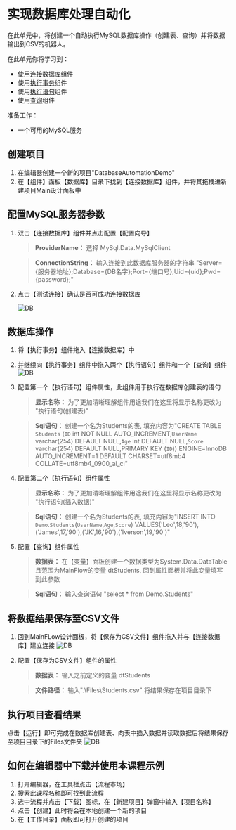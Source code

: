 
# 实现数据库处理自动化

在此单元中，将创建一个自动执行MySQL数据库操作（创建表、查询）并将数据输出到CSV的机器人。


在此单元你将学习到：
- 使用[连接数据库](https://academy.bottime.com/en-us/wiki/Activities/Database/ConnectDatabase.md)组件
- 使用[执行事务](https://academy.bottime.com/en-us/wiki/Activities/Database/StartTransaction.md)组件
- 使用[执行语句](https://academy.bottime.com/en-us/wiki/Activities/Database/ExecuteNonQuery.md)组件
- 使用[查询](https://academy.bottime.com/en-us/wiki/Activities/Database/Select.md)组件

准备工作：
- 一个可用的MySQL服务


## 创建项目

1. 在编辑器创建一个新的项目"DatabaseAutomationDemo"
2. 在【组件】面板【数据库】目录下找到【连接数据库】组件，并将其拖拽进新建项目Main设计面板中


## 配置MySQL服务器参数

1. 双击【连接数据库】组件并点击配置【配置向导】

    > **ProviderName：** 选择 MySql.Data.MySqlClient

    > **ConnectionString：** 输入连接到此数据库服务器的字符串 "Server={服务器地址};Database={DB名字};Port={端口号};Uid={uid};Pwd={password};"
2. 点击【测试连接】确认是否可成功连接数据库

    ![DB](https://docimages.blob.core.chinacloudapi.cn/images/EncooLearn/DatabaseAutomation/DB-1.png)

## 数据库操作

1. 将【执行事务】组件拖入【连接数据库】中
2. 并继续向【执行事务】组件中拖入两个【执行语句】组件和一个【查询】组件
    ![DB](https://docimages.blob.core.chinacloudapi.cn/images/EncooLearn/DatabaseAutomation/DB-2.png)

3. 配置第一个【执行语句】组件属性，此组件用于执行在数据库创建表的语句

    > **显示名称：** 为了更加清晰理解组件用途我们在这里将显示名称更改为 "执行语句(创建表)"

    > **Sql语句：** 创建一个名为Students的表, 填充内容为"CREATE TABLE `Students` (`ID` int NOT NULL AUTO_INCREMENT,`UserName` varchar(254) DEFAULT NULL,`Age` int DEFAULT NULL,`Score` varchar(254) DEFAULT NULL,PRIMARY KEY (`ID`)) ENGINE=InnoDB AUTO_INCREMENT=1 DEFAULT CHARSET=utf8mb4 COLLATE=utf8mb4_0900_ai_ci"

4. 配置第二个【执行语句】组件属性
    > **显示名称：** 为了更加清晰理解组件用途我们在这里将显示名称更改为 "执行语句(插入数据)"

    > **Sql语句：** 创建一个名为Students的表, 填充内容为"INSERT INTO `Demo`.`Students`(`UserName`,`Age`,`Score`) VALUES('Leo',18,'90'),('James',17,'90'),('JK',16,'90'),('Iverson',19,'90')"

5. 配置【查询】组件属性

    > **数据表：** 在【变量】面板创建一个数据类型为System.Data.DataTable且范围为MainFlow的变量 dtStudents, 回到属性面板并将此变量填写到此参数

    > **Sql语句：** 输入查询语句 "select * from Demo.Students"

## 将数据结果保存至CSV文件

 1. 回到MainFLow设计面板，将【保存为CSV文件】组件拖入并与【连接数据库】建立连接
     ![DB](https://docimages.blob.core.chinacloudapi.cn/images/EncooLearn/DatabaseAutomation/DB-3.png)

 2. 配置【保存为CSV文件】组件的属性

    > **数据表：** 输入之前定义的变量 dtStudents

    > **文件路径：** 输入".\Files\Students.csv" 将结果保存在项目目录下


## 执行项目查看结果
点击【运行】即可完成在数据库创建表、向表中插入数据并读取数据后将结果保存至项目目录下的Files文件夹
    ![DB](https://docimages.blob.core.chinacloudapi.cn/images/EncooLearn/DatabaseAutomation/DB-4.png)



## 如何在编辑器中下载并使用本课程示例
1. 打开编辑器，在工具栏点击【流程市场】
2. 搜索此课程名称即可找到此流程
3. 选中流程并点击【下载】图标，在【新建项目】弹窗中输入【项目名称】
4. 点击【创建】此时将会在本地创建一个新的项目
5. 在【工作目录】面板即可打开创建的项目
